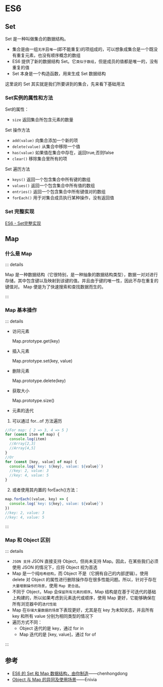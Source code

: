 # ES6

## Set

Set 是一种叫做集合的数据结构。

- 集合是由一组`无序`且`唯一`(即不能重复)的项组成的，可以想象成集合是一个既没有重复元素，也没有顺序概念的数组
- ES6 提供了新的数据结构 Set。它`类似于数组`，但是成员的值都是唯一的，没有重复的值
- Set 本身是一个构造函数，用来生成 Set 数据结构

这里说的 Set 其实就是我们所要讲到的集合，先来看下基础用法

### Set实例的属性和方法

Set的属性：

- `size` 返回集合所包含元素的数量


Set 操作方法

- `add(value)` 向集合添加一个新的项
- `delete(value)` 从集合中移除一个值
- `has(value)` 如果值在集合中存在，返回true,否则false
- `clear()` 移除集合里所有的项


Set 遍历方法

- `keys()` 返回一个包含集合中所有键的数组
- `values()` 返回一个包含集合中所有值的数组
- `entries()` 返回一个包含集合中所有键值对的数组 
- `forEach()` 用于对集合成员执行某种操作，没有返回值

### Set 完整实现

[ES6 - Set完整实现](../../%E7%BC%96%E5%86%99%E4%BB%A3%E7%A0%81/02js/c_es6_1-set/c_es6_1-set.md)

## Map

### 什么是 Map

::: details

Map 是一种数据结构（它很特别，是一种抽象的数据结构类型），数据一对对进行存储，其中包含键以及映射到该键的值。并且由于键的唯一性，因此不存在重复的键值对。
Map 便是为了快速搜索和查找数据而生的。

:::

### Map 基本操作

::: details

- 访问元素

  Map.prototype.get(key)

- 插入元素

  Map.prototype.set(key, value)

- 删除元素

  Map.prototype.delete(key)

- 获取大小

  Map.prototype.size()

- 元素的迭代

1. 可以通过 for...of 方法遍历

```js
//For map: { 2 => 3, 4 => 5 }
for (const item of map) {
  console.log(item)
  //Array[2,3]
  //Array[4,5]
}
//Or
for (const [key, value] of map) {
  console.log(`key: ${key}, value: ${value}`)
  //key: 2, value: 3
  //key: 4, value: 5
}
```

2. 或者使用其内置的 forEach()方法：

```js
map.forEach((value, key) => {
  console.log(`key: ${key}, value: ${value}`)
})
//key: 2, value: 3
//key: 4, value: 5
```

:::

### Map 和 Object 区别

::: details

- `JSON 支持` JSON 直接支持 Object，但尚未支持 Map。因此，在某些我们必须使用 JSON 的情况下，应将 Object 视为首选
- Map 是一个纯`哈希结构`，而 Object 不是（它拥有自己的内部逻辑）。使用 delete 对 Object 的属性进行删除操作存在很多性能问题。所以，针对于存在`大量增删操作的场景`，使用 `Map 更合适`。
- 不同于 Object，Map 会`保留所有元素的顺序`。Map 结构是在基于可迭代的基础上构建的，所以如果考虑到元素迭代或顺序，使用 Map 更好，它能够确保在所有浏览器中的`迭代性能`
- Map 在`存储大量数据的场景`下表现更好，尤其是在 key 为未知状态，并且所有 key 和所有 value 分别为相同类型的情况下
- 遍历方式不同：
  - Object 迭代的是 key，通过 for in
  - Map 迭代的是 [key, value]，通过 for of

:::

## 参考

- [ES6 的 Set 和 Map 数据结构，由你制造](https://juejin.cn/post/6844903589920374792)——chenhongdong
- [Object 与 Map 的异同及使用场景](https://juejin.cn/post/6844903792094232584)——Enivia
